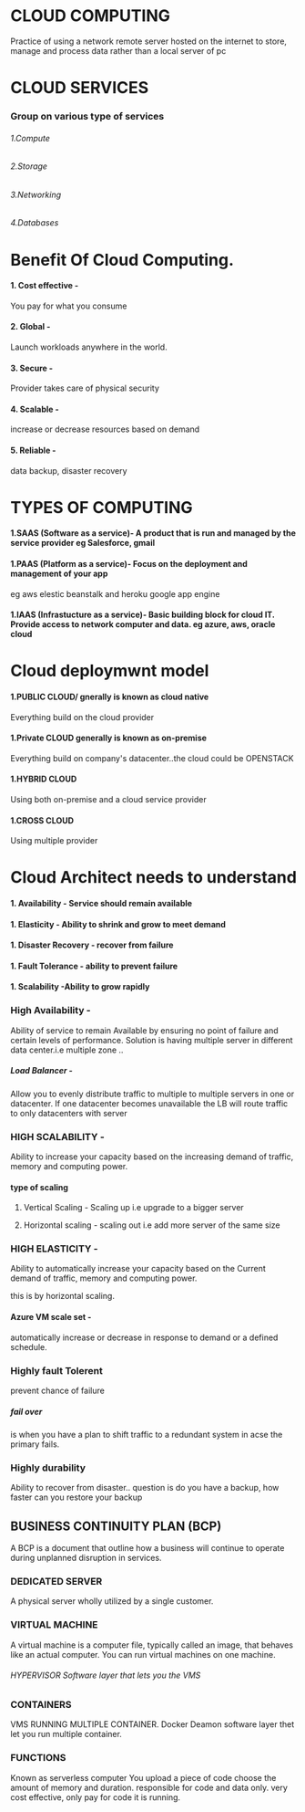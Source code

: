 # CLOUD COMPUTING
Practice of using a network remote server hosted on the internet to store, manage and process data rather than a local server of pc

# CLOUD SERVICES
### Group on various type of services
###### 1.Compute
###### 2.Storage
###### 3.Networking
###### 4.Databases

# Benefit Of Cloud Computing.
#### 1. Cost effective -
 
You pay for what you consume
#### 2. Global - 

Launch workloads anywhere in the world.
#### 3. Secure - 

Provider takes care of physical security
#### 4. Scalable - 

increase or decrease resources based on demand
#### 5. Reliable - 

data backup, disaster recovery

# TYPES OF COMPUTING
#### 1.SAAS (Software as a service)- A product that is run and managed by the service provider eg Salesforce, gmail

#### 1.PAAS (Platform as a service)- Focus on the deployment and management of your app 
eg aws elestic beanstalk and heroku google app engine

#### 1.IAAS (Infrastucture as a service)- Basic building block for cloud IT. Provide access to network computer and data. eg azure, aws, oracle cloud 

# Cloud deploymwnt model
#### 1.PUBLIC CLOUD/ gnerally is known as cloud native
Everything build on the cloud provider

#### 1.Private CLOUD generally is known as on-premise
Everything build on company's datacenter..the cloud could be OPENSTACK

#### 1.HYBRID CLOUD
Using both on-premise and a cloud service provider
#### 1.CROSS CLOUD
Using multiple provider

# Cloud Architect needs to understand
#### 1. Availability - Service should remain available
#### 1. Elasticity - Ability to shrink and grow to meet demand
#### 1. Disaster Recovery - recover from failure
#### 1. Fault Tolerance - ability to prevent failure
#### 1. Scalability -Ability to grow rapidly


### High Availability - 
Ability of service to remain Available by ensuring no point of failure and certain levels of performance. Solution is having multiple server in different data center.i.e multiple zone  ..
##### Load Balancer - 
Allow you to evenly distribute traffic to multiple to multiple servers in one or datacenter. If one datacenter becomes unavailable the LB will route traffic to only datacenters with server

### HIGH SCALABILITY  -
 Ability to increase your capacity based on the increasing demand of traffic, memory and computing power.
#### type of scaling
1. Vertical Scaling - Scaling up i.e upgrade to a bigger server

2. Horizontal scaling - scaling out i.e add more server of the same size

### HIGH ELASTICITY - 
 Ability to automatically increase your capacity based on the Current demand of traffic, memory and computing power.

this is by horizontal scaling.

    
 ####   Azure VM scale set - 
 automatically increase or decrease in response to demand or a defined schedule.
    
### Highly fault Tolerent
prevent chance of failure
##### fail over 
is when you have  a plan to shift traffic to a redundant system in acse the primary fails.

### Highly durability
Ability to recover from disaster..
question is do you have a  backup, how faster can you restore your backup

## BUSINESS CONTINUITY PLAN (BCP)
A BCP is a document that outline how a business will continue to operate during unplanned disruption in services.

### DEDICATED SERVER
A physical server wholly utilized by a single customer.

### VIRTUAL MACHINE
A virtual machine is a computer file, typically called an image, that behaves like an actual computer.
You can run virtual machines on one machine.
###### HYPERVISOR Software layer that lets you the VMS

### CONTAINERS
VMS RUNNING MULTIPLE CONTAINER.
Docker Deamon software layer thet let you run multiple container.

### FUNCTIONS
Known as serverless computer
You upload a piece of code choose the amount of memory and duration. responsible for code and data only. very cost effective, only pay for code it is running.